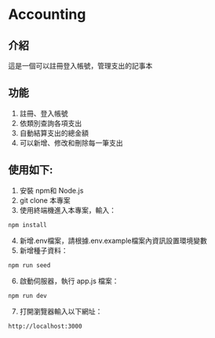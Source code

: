 # Accounting

## 介紹
這是一個可以註冊登入帳號，管理支出的記事本

## 功能
1. 註冊、登入帳號
2. 依類別查詢各項支出
3. 自動結算支出的總金額
4. 可以新增、修改和刪除每一筆支出

## 使用如下:
1. 安裝 npm和 Node.js
2. git clone 本專案
3. 使用終端機進入本專案，輸入：
```
npm install
```
4. 新增.env檔案，請根據.env.example檔案內資訊設置環境變數
5. 新增種子資料：
```
npm run seed
```
6. 啟動伺服器，執行 app.js 檔案：
```
npm run dev
```
7. 打開瀏覽器輸入以下網址：
```
http://localhost:3000
```
